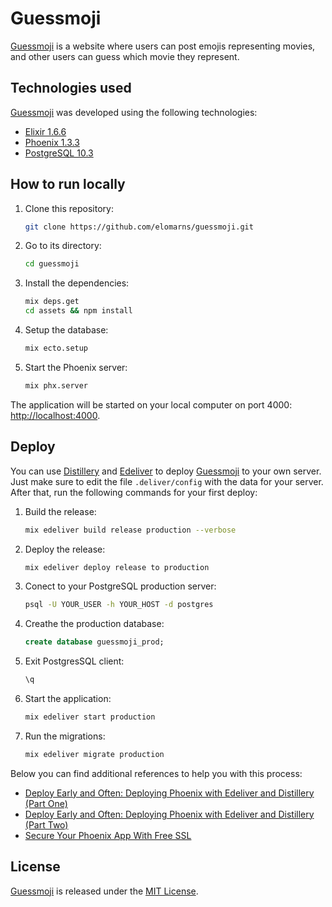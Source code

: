 # Guessmoji

[Guessmoji](https://guessmoji.io) is a website where users can post emojis representing movies, and other users can guess which movie they represent. 

## Technologies used

[Guessmoji](https://guessmoji.io) was developed using the following technologies:

* [Elixir 1.6.6](http://elixir-lang.org/)
* [Phoenix 1.3.3](http://phoenixframework.org/)
* [PostgreSQL 10.3](https://www.postgresql.org/)

## How to run locally

1. Clone this repository:

   ~~~ sh
   git clone https://github.com/elomarns/guessmoji.git
   ~~~

2. Go to its directory:

   ~~~ sh
   cd guessmoji
   ~~~

3. Install the dependencies:

   ~~~ sh
   mix deps.get
   cd assets && npm install
   ~~~

4. Setup the database:

   ~~~ sh
   mix ecto.setup
   ~~~

5. Start the Phoenix server:

   ~~~ sh
   mix phx.server
   ~~~

The application will be started on your local computer on port 4000: [http://localhost:4000](http://localhost:4000).

## Deploy

You can use [Distillery](https://github.com/bitwalker/distillery) and [Edeliver](https://github.com/edeliver/edeliver) to deploy [Guessmoji](https://guessmoji.io) to your own server. Just make sure to edit the file ```.deliver/config``` with the data for your server. After that, run the following commands for your first deploy:

1. Build the release:

   ~~~ sh
   mix edeliver build release production --verbose
   ~~~

2. Deploy the release:

   ~~~ sh
   mix edeliver deploy release to production
   ~~~

3. Conect to your PostgreSQL production server:

   ~~~ sh
   psql -U YOUR_USER -h YOUR_HOST -d postgres
   ~~~

4. Creathe the production database:

   ~~~ sql
   create database guessmoji_prod;
   ~~~

5. Exit PostgresSQL client:

   ~~~ sh
   \q
   ~~~

6. Start the application:

   ~~~ sh
   mix edeliver start production
   ~~~

7. Run the migrations:

   ~~~ sh
   mix edeliver migrate production
   ~~~

Below you can find additional references to help you with this process:

* [Deploy Early and Often: Deploying Phoenix with Edeliver and Distillery (Part One)](https://medium.com/@zek/deploy-early-and-often-deploying-phoenix-with-edeliver-and-distillery-part-one-5e91cac8d4bd)
* [Deploy Early and Often: Deploying Phoenix with Edeliver and Distillery (Part Two)](https://medium.com/@zek/deploy-early-and-often-deploying-phoenix-with-edeliver-and-distillery-part-two-f361ef36aa10)
* [Secure Your Phoenix App With Free SSL
](https://medium.com/@zek/secure-your-phoenix-app-with-free-ssl-48ac749c17d7)

## License

[Guessmoji](https://guessmoji.io) is released under the [MIT License](https://opensource.org/licenses/MIT).

